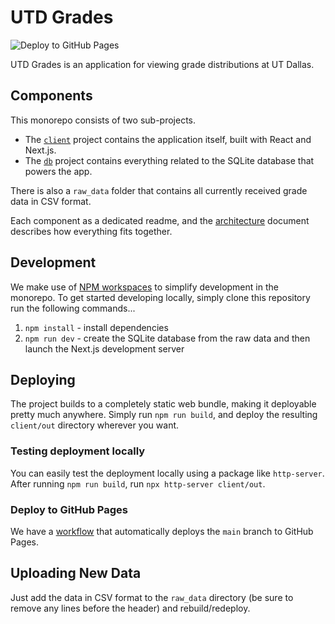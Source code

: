 # UTD Grades

![Deploy to GitHub Pages](https://github.com/acmutd/utd-grades/actions/workflows/deploy.yml/badge.svg)

UTD Grades is an application for viewing grade distributions at UT Dallas.

## Components

This monorepo consists of two sub-projects.

- The [`client`](./client/README.md) project contains the application itself, built with React and Next.js.
- The [`db`](./db/README.md) project contains everything related to the SQLite database that powers the app.

There is also a `raw_data` folder that contains all currently received grade data in CSV format.

Each component as a dedicated readme, and the [architecture](./ARCHITECTURE.md) document describes how everything fits
together.

## Development

We make use of [NPM workspaces](https://docs.npmjs.com/cli/v8/using-npm/workspaces) to simplify development in the
monorepo. To get started developing locally, simply clone this repository run the following commands...

1. `npm install` - install dependencies
2. `npm run dev` - create the SQLite database from the raw data and then launch the Next.js development server

## Deploying

The project builds to a completely static web bundle, making it deployable pretty much anywhere. Simply run
`npm run build`, and deploy the resulting `client/out` directory wherever you want.

### Testing deployment locally

You can easily test the deployment locally using a package like `http-server`. After running `npm run build`, run
`npx http-server client/out`.

### Deploy to GitHub Pages

We have a [workflow](./.github/workflows/deploy.yml) that automatically deploys the `main` branch to GitHub Pages.

## Uploading New Data

Just add the data in CSV format to the `raw_data` directory (be sure to remove any lines before the header) and
rebuild/redeploy.
